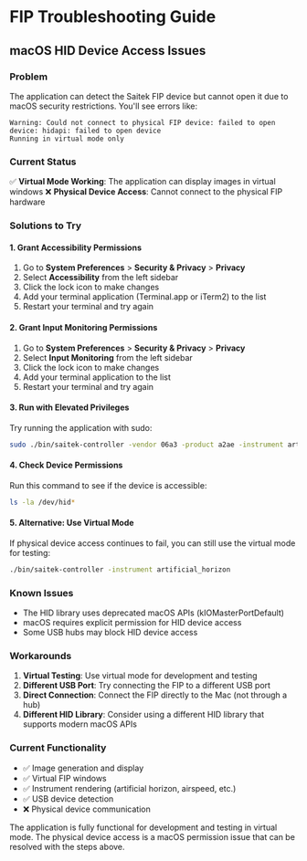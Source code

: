 # FIP Troubleshooting Guide

## macOS HID Device Access Issues

### Problem
The application can detect the Saitek FIP device but cannot open it due to macOS security restrictions. You'll see errors like:
```
Warning: Could not connect to physical FIP device: failed to open device: hidapi: failed to open device
Running in virtual mode only
```

### Current Status
✅ **Virtual Mode Working**: The application can display images in virtual windows
❌ **Physical Device Access**: Cannot connect to the physical FIP hardware

### Solutions to Try

#### 1. Grant Accessibility Permissions
1. Go to **System Preferences** > **Security & Privacy** > **Privacy**
2. Select **Accessibility** from the left sidebar
3. Click the lock icon to make changes
4. Add your terminal application (Terminal.app or iTerm2) to the list
5. Restart your terminal and try again

#### 2. Grant Input Monitoring Permissions
1. Go to **System Preferences** > **Security & Privacy** > **Privacy**
2. Select **Input Monitoring** from the left sidebar
3. Click the lock icon to make changes
4. Add your terminal application to the list
5. Restart your terminal and try again

#### 3. Run with Elevated Privileges
Try running the application with sudo:
```bash
sudo ./bin/saitek-controller -vendor 06a3 -product a2ae -instrument artificial_horizon
```

#### 4. Check Device Permissions
Run this command to see if the device is accessible:
```bash
ls -la /dev/hid*
```

#### 5. Alternative: Use Virtual Mode
If physical device access continues to fail, you can still use the virtual mode for testing:
```bash
./bin/saitek-controller -instrument artificial_horizon
```

### Known Issues
- The HID library uses deprecated macOS APIs (kIOMasterPortDefault)
- macOS requires explicit permission for HID device access
- Some USB hubs may block HID device access

### Workarounds
1. **Virtual Testing**: Use virtual mode for development and testing
2. **Different USB Port**: Try connecting the FIP to a different USB port
3. **Direct Connection**: Connect the FIP directly to the Mac (not through a hub)
4. **Different HID Library**: Consider using a different HID library that supports modern macOS APIs

### Current Functionality
- ✅ Image generation and display
- ✅ Virtual FIP windows
- ✅ Instrument rendering (artificial horizon, airspeed, etc.)
- ✅ USB device detection
- ❌ Physical device communication

The application is fully functional for development and testing in virtual mode. The physical device access is a macOS permission issue that can be resolved with the steps above. 
